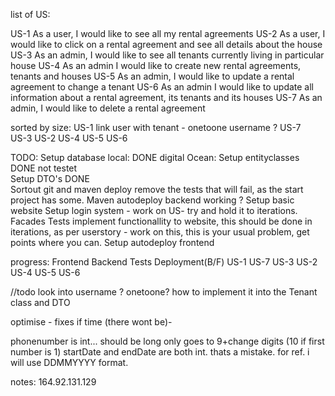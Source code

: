 list of US:

US-1 As a user, I would like to see all my rental agreements
US-2 As a user, I would like to click on a rental agreement and see all details about the house
US-3 As an admin, I would like to see all tenants currently living in particular house
US-4 As an admin I would like to create new rental agreements, tenants and houses
US-5 As an admin, I would like to update a rental agreement to change a tenant
US-6 As an admin I would like to update all information about a rental agreement, its tenants and its houses
US-7 As an admin, I would like to delete a rental agreement




sorted by size:
US-1            link user with tenant - onetoone username ?
US-7            
US-3
US-2
US-4
US-5
US-6



TODO:
Setup database          local: DONE     digital Ocean:
Setup entityclasses     DONE    not testet     
Setup DTO's             DONE                    
Sortout git and maven deploy    remove the tests that will fail, as the start project has some.
Maven autodeploy backend working ?
Setup basic website
Setup login system - work on US- try and hold it to iterations.
    Facades
    Tests
    implement functionallity to website, this should be done in iterations, as per userstory - work on this, this is your usual problem, get points where you can.
Setup autodeploy frontend


progress:       Frontend    Backend     Tests   Deployment(B/F)
US-1
US-7
US-3
US-2
US-4
US-5
US-6



//todo look into username ? onetoone? how to implement it into the Tenant class and DTO




optimise - fixes if time (there wont be)-


phonenumber is int... should be long only goes to 9+change digits (10 if first number is 1)
startDate and endDate are both int. thats a mistake. for ref. i will use DDMMYYYY format.


notes:
164.92.131.129